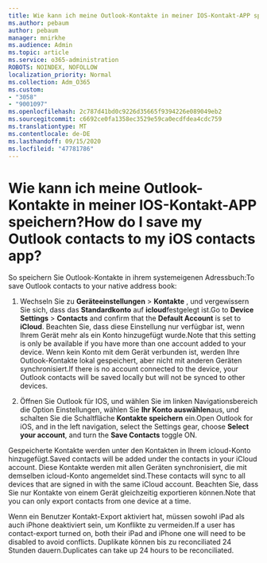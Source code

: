 ```yaml
---
title: Wie kann ich meine Outlook-Kontakte in meiner IOS-Kontakt-APP speichern?
ms.author: pebaum
author: pebaum
manager: mnirkhe
ms.audience: Admin
ms.topic: article
ms.service: o365-administration
ROBOTS: NOINDEX, NOFOLLOW
localization_priority: Normal
ms.collection: Adm_O365
ms.custom:
- "3058"
- "9001097"
ms.openlocfilehash: 2c787d41bd0c9226d35665f9394226e089049eb2
ms.sourcegitcommit: c6692ce0fa1358ec3529e59ca0ecdfdea4cdc759
ms.translationtype: MT
ms.contentlocale: de-DE
ms.lasthandoff: 09/15/2020
ms.locfileid: "47781786"
---
```

# <a name="how-do-i-save-my-outlook-contacts-to-my-ios-contacts-app"></a><span data-ttu-id="89e5f-102">Wie kann ich meine Outlook-Kontakte in meiner IOS-Kontakt-APP speichern?</span><span class="sxs-lookup"><span data-stu-id="89e5f-102">How do I save my Outlook contacts to my iOS contacts app?</span></span>

<span data-ttu-id="89e5f-103">So speichern Sie Outlook-Kontakte in ihrem systemeigenen Adressbuch:</span><span class="sxs-lookup"><span data-stu-id="89e5f-103">To save Outlook contacts to your native address book:</span></span>
 
1. <span data-ttu-id="89e5f-104">Wechseln Sie zu **Geräteeinstellungen**  >  **Kontakte** , und vergewissern Sie sich, dass das **Standardkonto** auf **icloud**festgelegt ist.</span><span class="sxs-lookup"><span data-stu-id="89e5f-104">Go to **Device Settings** > **Contacts** and confirm that the **Default Account** is set to **iCloud**.</span></span> <span data-ttu-id="89e5f-105">Beachten Sie, dass diese Einstellung nur verfügbar ist, wenn Ihrem Gerät mehr als ein Konto hinzugefügt wurde.</span><span class="sxs-lookup"><span data-stu-id="89e5f-105">Note that this setting is only be available if you have more than one account added to your device.</span></span> <span data-ttu-id="89e5f-106">Wenn kein Konto mit dem Gerät verbunden ist, werden Ihre Outlook-Kontakte lokal gespeichert, aber nicht mit anderen Geräten synchronisiert.</span><span class="sxs-lookup"><span data-stu-id="89e5f-106">If there is no account connected to the device, your Outlook contacts will be saved locally but will not be synced to other devices.</span></span>
 
2. <span data-ttu-id="89e5f-107">Öffnen Sie Outlook für IOS, und wählen Sie im linken Navigationsbereich die Option Einstellungen, wählen Sie **Ihr Konto auswählen**aus, und schalten Sie die Schaltfläche **Kontakte speichern** ein.</span><span class="sxs-lookup"><span data-stu-id="89e5f-107">Open Outlook for iOS, and in the left navigation, select the Settings gear, choose **Select your account**, and turn the **Save Contacts** toggle ON.</span></span>
 
<span data-ttu-id="89e5f-108">Gespeicherte Kontakte werden unter den Kontakten in Ihrem icloud-Konto hinzugefügt.</span><span class="sxs-lookup"><span data-stu-id="89e5f-108">Saved contacts will be added under the contacts in your iCloud account.</span></span> <span data-ttu-id="89e5f-109">Diese Kontakte werden mit allen Geräten synchronisiert, die mit demselben icloud-Konto angemeldet sind.</span><span class="sxs-lookup"><span data-stu-id="89e5f-109">These contacts will sync to all devices that are signed in with the same iCloud account.</span></span> <span data-ttu-id="89e5f-110">Beachten Sie, dass Sie nur Kontakte von einem Gerät gleichzeitig exportieren können.</span><span class="sxs-lookup"><span data-stu-id="89e5f-110">Note that you can only export contacts from one device at a time.</span></span>
 
<span data-ttu-id="89e5f-111">Wenn ein Benutzer Kontakt-Export aktiviert hat, müssen sowohl iPad als auch iPhone deaktiviert sein, um Konflikte zu vermeiden.</span><span class="sxs-lookup"><span data-stu-id="89e5f-111">If a user has contact-export turned on, both their iPad and iPhone one will need to be disabled to avoid conflicts.</span></span> <span data-ttu-id="89e5f-112">Duplikate können bis zu reconciliated 24 Stunden dauern.</span><span class="sxs-lookup"><span data-stu-id="89e5f-112">Duplicates can take up 24 hours to be reconciliated.</span></span>